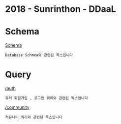 # 2018 - Sunrinthon - DDaaL

# Schema

[Schema](./docs/schema.md)

    Database Schmea와 관련된 독스입니다

# Query

[/auth](./docs/auth.md)

    유저 회원가입 , 로그인 쿼리와 관련된 독스입니다
 
[/community](./docs/community.md)

    커뮤니티 쿼리와 관련된 독스입니다
    
 